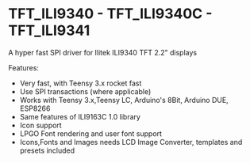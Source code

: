 TFT_ILI9340 - TFT_ILI9340C - TFT_ILI9341
============================================

A hyper fast SPI driver for Ilitek ILI9340 TFT 2.2" displays
  
  Features:
  
 - Very fast, with Teensy 3.x rocket fast
 - Use SPI transactions (where applicable)
 - Works with Teensy 3.x,Teensy LC, Arduino's 8Bit, Arduino DUE, ESP8266
 - Same features of ILI9163C 1.0 library
 - Icon support
 - LPGO Font rendering and user font support
 - Icons,Fonts and Images needs LCD Image Converter, templates and presets included
  
